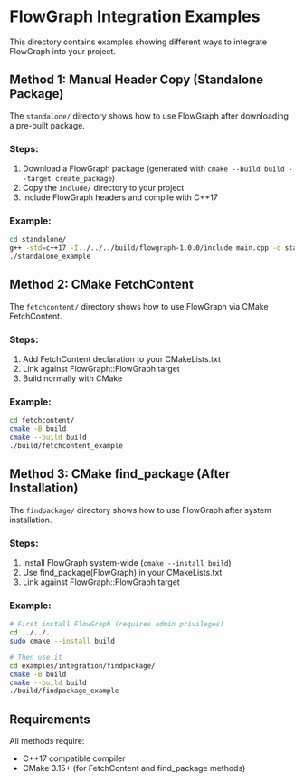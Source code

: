 # FlowGraph Integration Examples

This directory contains examples showing different ways to integrate FlowGraph into your project.

## Method 1: Manual Header Copy (Standalone Package)

The `standalone/` directory shows how to use FlowGraph after downloading a pre-built package.

### Steps:
1. Download a FlowGraph package (generated with `cmake --build build --target create_package`)
2. Copy the `include/` directory to your project
3. Include FlowGraph headers and compile with C++17

### Example:
```bash
cd standalone/
g++ -std=c++17 -I../../../build/flowgraph-1.0.0/include main.cpp -o standalone_example
./standalone_example
```

## Method 2: CMake FetchContent

The `fetchcontent/` directory shows how to use FlowGraph via CMake FetchContent.

### Steps:
1. Add FetchContent declaration to your CMakeLists.txt
2. Link against FlowGraph::FlowGraph target
3. Build normally with CMake

### Example:
```bash
cd fetchcontent/
cmake -B build
cmake --build build
./build/fetchcontent_example
```

## Method 3: CMake find_package (After Installation)

The `findpackage/` directory shows how to use FlowGraph after system installation.

### Steps:
1. Install FlowGraph system-wide (`cmake --install build`)
2. Use find_package(FlowGraph) in your CMakeLists.txt
3. Link against FlowGraph::FlowGraph target

### Example:
```bash
# First install FlowGraph (requires admin privileges)
cd ../../..
sudo cmake --install build

# Then use it
cd examples/integration/findpackage/
cmake -B build
cmake --build build
./build/findpackage_example
```

## Requirements

All methods require:
- C++17 compatible compiler
- CMake 3.15+ (for FetchContent and find_package methods)
